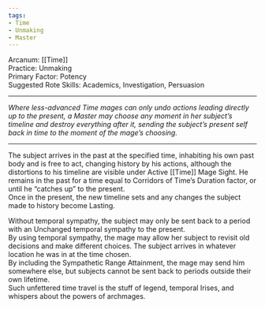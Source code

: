 ```yaml
---
tags:
- Time
- Unmaking
- Master
---
```


Arcanum: [[Time]]\
Practice: Unmaking\
Primary Factor: Potency\
Suggested Rote Skills: Academics, Investigation, Persuasion

---

_Where less-advanced Time mages can only undo actions leading directly up to the present, a Master may choose any moment in her subject’s timeline and destroy everything after it, sending the subject’s present self back in time to the moment of the mage’s choosing._

---

The subject arrives in the past at the specified time, inhabiting his own past body and is free to act, changing history by his actions, although the distortions to his timeline are visible under Active [[Time]] Mage Sight. He remains in the past for a time equal to Corridors of Time’s Duration factor, or until he “catches up” to the present.\
Once in the present, the new timeline sets and any changes the subject made to history become Lasting.

Without temporal sympathy, the subject may only be sent back to a period with an Unchanged temporal sympathy to the present.\
By using temporal sympathy, the mage may allow her subject to revisit old decisions and make different choices. The subject arrives in whatever location he was in at the time chosen.\
By including the Sympathetic Range Attainment, the mage may send him somewhere else, but subjects cannot be sent back to periods outside their own lifetime.\
Such unfettered time travel is the stuff of legend, temporal Irises, and whispers about the powers of archmages.

